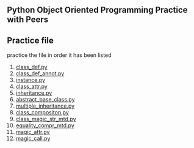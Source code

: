 ## Python Object Oriented Programming Practice with Peers


## Practice file
practice the file in order it has been listed 
<ol>
<li> <a href="https://github.com/Ayobami6/python_oop_practice/blob/master/OOP/class_def.py">class_def.py</li>
<li> <a href="https://github.com/Ayobami6/python_oop_practice/blob/master/OOP/class_def_annot.py">class_def_annot.py</li>
<li> <a href="https://github.com/Ayobami6/python_oop_practice/blob/master/OOP/instance.py">instance.py</li>
<li> <a href="https://github.com/Ayobami6/python_oop_practice/blob/master/OOP/class_attr.py">class_attr.py</li>
<li> <a href="https://github.com/Ayobami6/python_oop_practice/blob/master/OOP/inheritance.py">inheritance.py</li>
<li> <a href="https://github.com/Ayobami6/python_oop_practice/blob/master/OOP/abstract_base_class.py">abstract_base_class.py</li>
<li> <a href="https://github.com/Ayobami6/python_oop_practice/blob/master/OOP/multiple_inheritance.py">multiple_inheritance.py</li>
<li> <a href="https://github.com/Ayobami6/python_oop_practice/blob/master/OOP/class_composition.py">class_compositon.py</li>
<li> <a href="https://github.com/Ayobami6/python_oop_practice/blob/master/OOP/class_magic_str-mtd.py">class_magic_str_mtd.py</li>
<li> <a href="https://github.com/Ayobami6/python_oop_practice/blob/master/OOP/equality_compr_mtd.py">equality_compr_mtd.py</li>
<li> <a href="https://github.com/Ayobami6/python_oop_practice/blob/master/OOP/magic_attr.py">magic_attr.py</li>
<li> <a href="https://github.com/Ayobami6/python_oop_practice/blob/master/OOP/magic_call.pyy">magic_call.py</li>
</ol>

